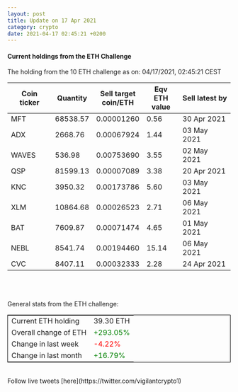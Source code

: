 ```yaml
---
layout: post
title: Update on 17 Apr 2021
category: crypto
date: 2021-04-17 02:45:21 +0200
---
```

<!-- Global site tag (gtag.js) - Google Analytics -->
<script async src="https://www.googletagmanager.com/gtag/js?id=UA-103831149-5"></script>
<script>
  window.dataLayer = window.dataLayer || [];
  function gtag(){dataLayer.push(arguments);}
  gtag('js', new Date());

  gtag('config', 'UA-103831149-5');
</script>


#### Current holdings from the ETH Challenge

The holding from the 10 ETH challenge as on: 04/17/2021, 02:45:21 CEST

|Coin ticker|Quantity|Sell target<br>coin/ETH|Eqv ETH<br>value|Sell latest by|
|-----------|--------|-----------|-----------|--------------|
MFT|68538.57|  0.00001260|0.56|30 Apr 2021|
ADX|2668.76|  0.00067924|1.44|03 May 2021|
WAVES|536.98|  0.00753690|3.55|02 May 2021|
QSP|81599.13|  0.00007089|3.38|20 Apr 2021|
KNC|3950.32|  0.00173786|5.60|03 May 2021|
XLM|10864.68|  0.00026523|2.71|06 May 2021|
BAT|7609.87|  0.00071474|4.65|01 May 2021|
NEBL|8541.74|  0.00194460|15.14|06 May 2021|
CVC|8407.11|  0.00032333|2.28|24 Apr 2021|

<br>
<br>
<br>
General stats from the ETH challenge:

<table style="border:1px solid black;margin-left:auto;margin-right:auto;">
	<tbody>
	<tr>
		<td>Current ETH holding</td>
		<td>     39.30 ETH</td>
	</tr>
	<tr>
		<td>Overall change of ETH</td>
		<td><font color="green">+293.05%</font></td>
	</tr>
	<tr>
		<td>Change in last week</td>
		<td><font color="red">-4.22%</font></td>
	</tr>
	<tr>
		<td>Change in last month</td>
		<td><font color="green">+16.79%</font></td>
	</tr>
	</tbody>
</table>

<br>
Follow live tweets [here](https://twitter.com/vigilantcrypto1)
<br>
<br>